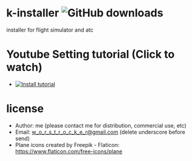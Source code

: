 # k-installer ![GitHub downloads](https://img.shields.io/github/downloads/lancard/k-installer/total)
installer for flight simulator and atc

# Youtube Setting tutorial (Click to watch)
- [![Install tutorial](https://img.youtube.com/vi/-Pol8HEmIaY/0.jpg)](https://youtu.be/-Pol8HEmIaY)

# license
- Author: me (please contact me for distribution, commercial use, etc)
- Email: w_o_r_s_t_r_o_c_k_e_r@gmail.com (delete underscore before send)
- Plane icons created by Freepik - Flaticon: https://www.flaticon.com/free-icons/plane

